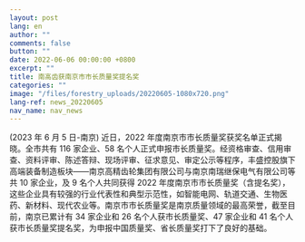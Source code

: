 ```yaml
---
layout: post
lang: en
author: ""
comments: false
button: ""
date: 2022-06-06 00:00:00 +0800
excerpt: ""
title: 南高齿获南京市市长质量奖提名奖
categories: ""
image: "/files/forestry_uploads/20220605-1080x720.png"
lang-ref: news_20220605
nav_name: nav_news
---
```


(2023 年 6 月 5 日-南京) 近日，2022 年度南京市市长质量奖获奖名单正式揭晓。全市共有 116 家企业、58 名个人正式申报市长质量奖。经资格审查、信用审查、资料评审、陈述答辩、现场评审、征求意见、审定公示等程序，丰盛控股旗下高端装备制造板块——南京高精齿轮集团有限公司与南京南瑞继保电气有限公司等共 10 家企业，及 9 名个人共同获得 2022 年度南京市市长质量奖（含提名奖），这些企业具有较强的行业代表性和典型示范性，如智能电网、轨道交通、生物医药、新材料、现代农业等。南京市市长质量奖是南京质量领域的最高荣誉，截至目前，南京已累计有 34 家企业和 26 名个人获市长质量奖、47 家企业和 41 名个人获市长质量奖提名奖，为申报中国质量奖、省长质量奖打下了良好的基础。
